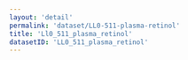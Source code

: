 ```yaml
---
layout: 'detail'
permalink: 'dataset/LL0-511-plasma-retinol'
title: 'Ll0_511_plasma_retinol'
datasetID: 'LL0_511_plasma_retinol'
---
```

